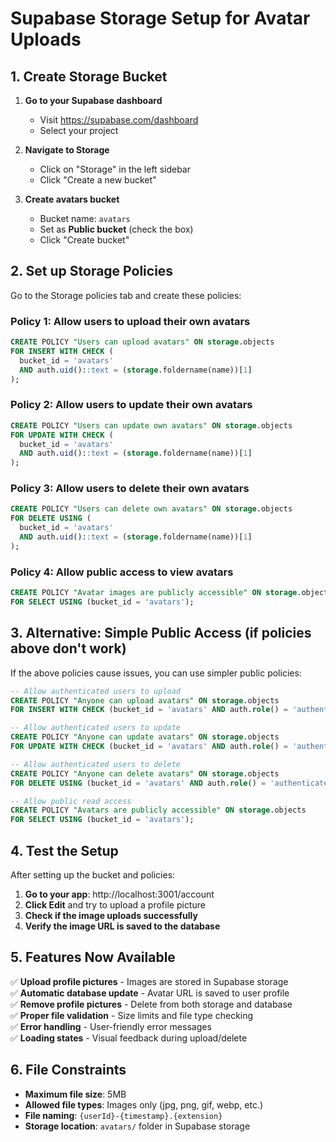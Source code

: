 # Supabase Storage Setup for Avatar Uploads

## 1. Create Storage Bucket

1. **Go to your Supabase dashboard**
   - Visit https://supabase.com/dashboard
   - Select your project

2. **Navigate to Storage**
   - Click on "Storage" in the left sidebar
   - Click "Create a new bucket"

3. **Create avatars bucket**
   - Bucket name: `avatars`
   - Set as **Public bucket** (check the box)
   - Click "Create bucket"

## 2. Set up Storage Policies

Go to the Storage policies tab and create these policies:

### Policy 1: Allow users to upload their own avatars
```sql
CREATE POLICY "Users can upload avatars" ON storage.objects
FOR INSERT WITH CHECK (
  bucket_id = 'avatars' 
  AND auth.uid()::text = (storage.foldername(name))[1]
);
```

### Policy 2: Allow users to update their own avatars
```sql
CREATE POLICY "Users can update own avatars" ON storage.objects
FOR UPDATE WITH CHECK (
  bucket_id = 'avatars' 
  AND auth.uid()::text = (storage.foldername(name))[1]
);
```

### Policy 3: Allow users to delete their own avatars
```sql
CREATE POLICY "Users can delete own avatars" ON storage.objects
FOR DELETE USING (
  bucket_id = 'avatars' 
  AND auth.uid()::text = (storage.foldername(name))[1]
);
```

### Policy 4: Allow public access to view avatars
```sql
CREATE POLICY "Avatar images are publicly accessible" ON storage.objects
FOR SELECT USING (bucket_id = 'avatars');
```

## 3. Alternative: Simple Public Access (if policies above don't work)

If the above policies cause issues, you can use simpler public policies:

```sql
-- Allow authenticated users to upload
CREATE POLICY "Anyone can upload avatars" ON storage.objects
FOR INSERT WITH CHECK (bucket_id = 'avatars' AND auth.role() = 'authenticated');

-- Allow authenticated users to update
CREATE POLICY "Anyone can update avatars" ON storage.objects  
FOR UPDATE WITH CHECK (bucket_id = 'avatars' AND auth.role() = 'authenticated');

-- Allow authenticated users to delete
CREATE POLICY "Anyone can delete avatars" ON storage.objects
FOR DELETE USING (bucket_id = 'avatars' AND auth.role() = 'authenticated');

-- Allow public read access
CREATE POLICY "Avatars are publicly accessible" ON storage.objects
FOR SELECT USING (bucket_id = 'avatars');
```

## 4. Test the Setup

After setting up the bucket and policies:

1. **Go to your app**: http://localhost:3001/account
2. **Click Edit** and try to upload a profile picture
3. **Check if the image uploads successfully**
4. **Verify the image URL is saved to the database**

## 5. Features Now Available

✅ **Upload profile pictures** - Images are stored in Supabase storage  
✅ **Automatic database update** - Avatar URL is saved to user profile  
✅ **Remove profile pictures** - Delete from both storage and database  
✅ **Proper file validation** - Size limits and file type checking  
✅ **Error handling** - User-friendly error messages  
✅ **Loading states** - Visual feedback during upload/delete  

## 6. File Constraints

- **Maximum file size**: 5MB
- **Allowed file types**: Images only (jpg, png, gif, webp, etc.)
- **File naming**: `{userId}-{timestamp}.{extension}`
- **Storage location**: `avatars/` folder in Supabase storage 